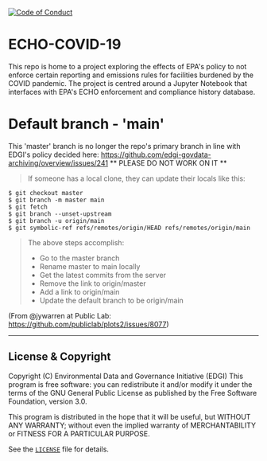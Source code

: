  [![Code of Conduct](https://img.shields.io/badge/%E2%9D%A4-code%20of%20conduct-blue.svg?style=flat)](https://github.com/edgi-govdata-archiving/overview/blob/master/CONDUCT.md)

# ECHO-COVID-19
This repo is home to a project exploring the effects of EPA's policy to not enforce certain reporting and emissions rules for facilities burdened by the COVID pandemic. The project is centred around a Jupyter Notebook that interfaces with EPA's ECHO enforcement and compliance history database.


# Default branch - 'main'
This 'master' branch is no longer the repo's primary branch in line with EDGI's policy decided here: https://github.com/edgi-govdata-archiving/overview/issues/241 ** PLEASE DO NOT WORK ON IT **

> If someone has a local clone, they can update their locals like this:
```
$ git checkout master
$ git branch -m master main
$ git fetch
$ git branch --unset-upstream
$ git branch -u origin/main
$ git symbolic-ref refs/remotes/origin/HEAD refs/remotes/origin/main
```
> The above steps accomplish:
> - Go to the master branch
> - Rename master to main locally
> - Get the latest commits from the server
> - Remove the link to origin/master
> - Add a link to origin/main
> - Update the default branch to be origin/main

(From @jywarren at Public Lab: https://github.com/publiclab/plots2/issues/8077)

---

## License & Copyright

Copyright (C) <year> Environmental Data and Governance Initiative (EDGI)
This program is free software: you can redistribute it and/or modify it under the terms of the GNU General Public License as published by the Free Software Foundation, version 3.0.

This program is distributed in the hope that it will be useful, but WITHOUT ANY WARRANTY; without even the implied warranty of MERCHANTABILITY or FITNESS FOR A PARTICULAR PURPOSE.

See the [`LICENSE`](/LICENSE) file for details.